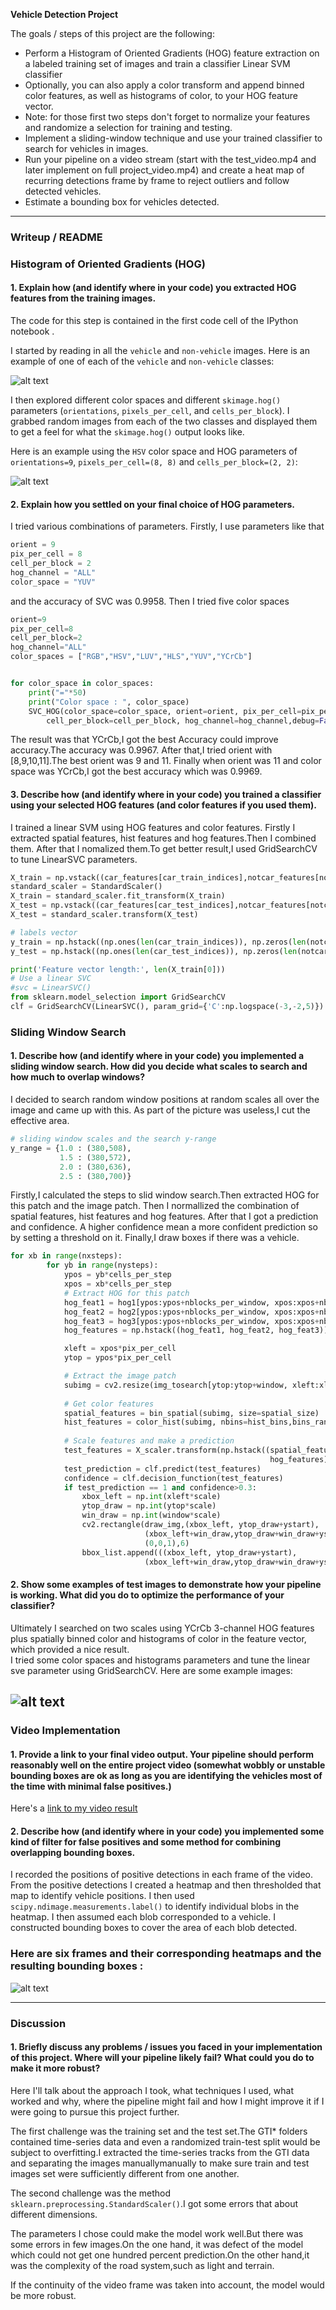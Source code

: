 
**Vehicle Detection Project**

The goals / steps of this project are the following:

* Perform a Histogram of Oriented Gradients (HOG) feature extraction on a labeled training set of images and train a classifier Linear SVM classifier
* Optionally, you can also apply a color transform and append binned color features, as well as histograms of color, to your HOG feature vector. 
* Note: for those first two steps don't forget to normalize your features and randomize a selection for training and testing.
* Implement a sliding-window technique and use your trained classifier to search for vehicles in images.
* Run your pipeline on a video stream (start with the test_video.mp4 and later implement on full project_video.mp4) and create a heat map of recurring detections frame by frame to reject outliers and follow detected vehicles.
* Estimate a bounding box for vehicles detected.

[//]: # (Image References)
[image1]: ./output_images/car_not_car.png
[image2]: ./output_images/HOG_example.png
[image4]: ./output_images/tests.png
[image5]: ./output_images/heatmap.png


---
### Writeup / README

### Histogram of Oriented Gradients (HOG)

#### 1. Explain how (and identify where in your code) you extracted HOG features from the training images.

The code for this step is contained in the first code cell of the IPython notebook .  

I started by reading in all the `vehicle` and `non-vehicle` images.  Here is an example of one of each of the `vehicle` and `non-vehicle` classes:

![alt text][image1]

I then explored different color spaces and different `skimage.hog()` parameters (`orientations`, `pixels_per_cell`, and `cells_per_block`).  I grabbed random images from each of the two classes and displayed them to get a feel for what the `skimage.hog()` output looks like.

Here is an example using the `HSV` color space and HOG parameters of `orientations=9`, `pixels_per_cell=(8, 8)` and `cells_per_block=(2, 2)`:


![alt text][image2]

#### 2. Explain how you settled on your final choice of HOG parameters.

I tried various combinations of parameters.
Firstly, I use parameters like that
```python
orient = 9
pix_per_cell = 8
cell_per_block = 2
hog_channel = "ALL" 
color_space = "YUV"
```
and the accuracy of SVC was 0.9958.
Then I tried five color spaces
```python
orient=9
pix_per_cell=8
cell_per_block=2
hog_channel="ALL" 
color_spaces = ["RGB","HSV","LUV","HLS","YUV","YCrCb"]


for color_space in color_spaces:
    print("="*50)
    print("Color space : ", color_space)
    SVC_HOG(color_space=color_space, orient=orient, pix_per_cell=pix_per_cell, 
        cell_per_block=cell_per_block, hog_channel=hog_channel,debug=False)
```
The result was that YCrCb,I got the best Accuracy could improve accuracy.The accuracy was 0.9967.
After that,I tried orient with [8,9,10,11].The best orient was 9 and 11.
Finally when orient was 11 and color space was YCrCb,I got the best accuracy which was 0.9969.

#### 3. Describe how (and identify where in your code) you trained a classifier using your selected HOG features (and color features if you used them).

I trained a linear SVM using HOG features and color features.
Firstly I extracted spatial features, hist features and hog features.Then I combined them.
After that I nomalized them.To get better result,I used GridSearchCV to tune LinearSVC parameters.
```python
X_train = np.vstack((car_features[car_train_indices],notcar_features[notcar_train_indices])).astype(np.float64)   
standard_scaler = StandardScaler()
X_train = standard_scaler.fit_transform(X_train)
X_test = np.vstack((car_features[car_test_indices],notcar_features[notcar_test_indices])).astype(np.float64) 
X_test = standard_scaler.transform(X_test) 

# labels vector
y_train = np.hstack((np.ones(len(car_train_indices)), np.zeros(len(notcar_train_indices))))
y_test = np.hstack((np.ones(len(car_test_indices)), np.zeros(len(notcar_test_indices))))

print('Feature vector length:', len(X_train[0]))
# Use a linear SVC 
#svc = LinearSVC()
from sklearn.model_selection import GridSearchCV
clf = GridSearchCV(LinearSVC(), param_grid={'C':np.logspace(-3,-2,5)})
```

### Sliding Window Search

#### 1. Describe how (and identify where in your code) you implemented a sliding window search.  How did you decide what scales to search and how much to overlap windows?

I decided to search random window positions at random scales all over the image and came up with this.
As part of the picture was useless,I cut the effective area.
```python
# sliding window scales and the search y-range
y_range = {1.0 : (380,508), 
           1.5 : (380,572), 
           2.0 : (380,636), 
           2.5 : (380,700)}
```
Firstly,I calculated the steps to slid window search.Then extracted HOG for this patch and the image patch.
Then I normallized the combination of spatial features, hist features and hog features.
After that I got a prediction and confidence. A higher confidence mean a more confident prediction so by setting a threshold on it.
Finally,I draw boxes if there was a vehicle.
```python
for xb in range(nxsteps):
        for yb in range(nysteps):
            ypos = yb*cells_per_step
            xpos = xb*cells_per_step
            # Extract HOG for this patch
            hog_feat1 = hog1[ypos:ypos+nblocks_per_window, xpos:xpos+nblocks_per_window].ravel() 
            hog_feat2 = hog2[ypos:ypos+nblocks_per_window, xpos:xpos+nblocks_per_window].ravel() 
            hog_feat3 = hog3[ypos:ypos+nblocks_per_window, xpos:xpos+nblocks_per_window].ravel() 
            hog_features = np.hstack((hog_feat1, hog_feat2, hog_feat3))

            xleft = xpos*pix_per_cell
            ytop = ypos*pix_per_cell

            # Extract the image patch
            subimg = cv2.resize(img_tosearch[ytop:ytop+window, xleft:xleft+window], (64,64))
          
            # Get color features
            spatial_features = bin_spatial(subimg, size=spatial_size)
            hist_features = color_hist(subimg, nbins=hist_bins,bins_range=bins_range)
            
            # Scale features and make a prediction
            test_features = X_scaler.transform(np.hstack((spatial_features, hist_features,
                                                          hog_features)).reshape(1, -1)) 
            test_prediction = clf.predict(test_features)
            confidence = clf.decision_function(test_features)
            if test_prediction == 1 and confidence>0.3:
                xbox_left = np.int(xleft*scale)
                ytop_draw = np.int(ytop*scale)
                win_draw = np.int(window*scale)
                cv2.rectangle(draw_img,(xbox_left, ytop_draw+ystart),
                              (xbox_left+win_draw,ytop_draw+win_draw+ystart),
                              (0,0,1),6)
                bbox_list.append(((xbox_left, ytop_draw+ystart),
                              (xbox_left+win_draw,ytop_draw+win_draw+ystart)))
```

#### 2. Show some examples of test images to demonstrate how your pipeline is working.  What did you do to optimize the performance of your classifier?

Ultimately I searched on two scales using YCrCb 3-channel HOG features plus spatially binned color and histograms of color in the feature vector, which provided a nice result.  
I tried some color spaces and histograms parameters and tune the linear sve parameter using GridSearchCV.
Here are some example images:

![alt text][image4]
---

### Video Implementation

#### 1. Provide a link to your final video output.  Your pipeline should perform reasonably well on the entire project video (somewhat wobbly or unstable bounding boxes are ok as long as you are identifying the vehicles most of the time with minimal false positives.)
Here's a [link to my video result](./test_videos_output/project_video.mp4)


#### 2. Describe how (and identify where in your code) you implemented some kind of filter for false positives and some method for combining overlapping bounding boxes.

I recorded the positions of positive detections in each frame of the video.  From the positive detections I created a heatmap and then thresholded that map to identify vehicle positions.  I then used `scipy.ndimage.measurements.label()` to identify individual blobs in the heatmap.  I then assumed each blob corresponded to a vehicle.  I constructed bounding boxes to cover the area of each blob detected.  


### Here are six frames and their corresponding heatmaps and the resulting bounding boxes  :

![alt text][image5]

---

### Discussion

#### 1. Briefly discuss any problems / issues you faced in your implementation of this project.  Where will your pipeline likely fail?  What could you do to make it more robust?

Here I'll talk about the approach I took, what techniques I used, what worked and why, where the pipeline might fail and how I might improve it if I were going to pursue this project further.  

The first challenge was the training set and the test set.The GTI* folders contained time-series data and even a randomized train-test split would be subject to overfitting.I extracted the time-series tracks from the GTI data and separating the images manuallymanually to make sure train and test images set were sufficiently different from one another.

The second challenge was the method `sklearn.preprocessing.StandardScaler()`.I got some errors that about different dimensions.

The parameters I chose could make the model work well.But there was some errors in few images.On the one hand, it was defect of the model which could not get one hundred percent prediction.On the other hand,it was the complexity of the road system,such as light and terrain.

If the continuity of the video frame was taken into account, the model would be more robust.



```python

```
